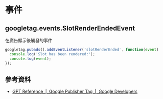 # 事件

## googletag.events.SlotRenderEndedEvent

在廣告顯示後觸發的事件

```javascript
googletag.pubads().addEventListener('slotRenderEnded', function(event) {
  console.log('Slot has been rendered:');
  console.log(event);
});
```

## 參考資料
* [GPT Reference  |  Google Publisher Tag  |  Google Developers](https://developers.google.com/doubleclick-gpt/reference#googletag.events.SlotRenderEndedEvent)
